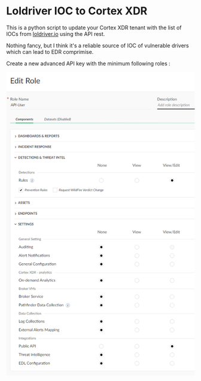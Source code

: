# Loldriver IOC to Cortex XDR
This is a python script to update your Cortex XDR tenant with the list of IOCs from [loldriver.io](https://loldriver.io) using the API rest.

Nothing fancy, but I think it's a reliable source of IOC of vulnerable drivers which can lead to EDR comprimise.

Create a new advanced API key with the minimum following roles :

![role](https://github.com/k4nfr3/XDR_scripts/blob/main/images/xdr_loldriver_api_role.png)
